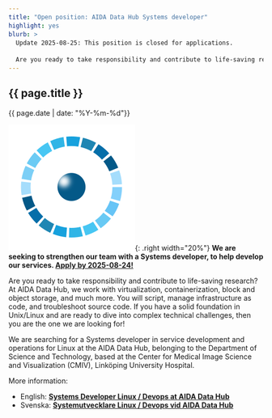 ```yaml
---
title: "Open position: AIDA Data Hub Systems developer"
highlight: yes
blurb: >
  Update 2025-08-25: This position is closed for applications.

  Are you ready to take responsibility and contribute to life-saving research? At AIDA Data Hub, we work with virtualization, containerization, block and object storage, and much more. You will script, manage infrastructure as code, and troubleshoot source code. If you have a solid foundation in Unix/Linux and are ready to dive into complex technical challenges, then you are the one we are looking for! [Apply by 2025-08-24!](/jobs/2025-08-24-systems developer/)
---
```

## {{ page.title }}
<span class="small">{{ page.date | date: "%Y-%m-%d"}}</span>

![AIDA logo](/assets/icons/aida-icon.png){: .right width="20%"}
**We are seeking to strengthen our team with a Systems developer, to
help develop our services.
[Apply by 2025-08-24!](/jobs/2025-08-24-systems-developer/)**

Are you ready to take responsibility and contribute to life-saving research? At AIDA Data Hub, we work with virtualization, containerization, block and object storage, and much more. You will script, manage infrastructure as code, and troubleshoot source code. If you have a solid foundation in Unix/Linux and are ready to dive into complex technical challenges, then you are the one we are looking for!

We are searching for a Systems developer in service development and operations for Linux at the AIDA Data Hub, belonging to the Department of Science and Technology, based at the Center for Medical Image Science and Visualization (CMIV), Linköping University Hospital.

More information:
* English: **[Systems Developer Linux / Devops at AIDA Data Hub](https://liu.se/en/work-at-liu/vacancies/27193)**
* Svenska: **[Systemutvecklare Linux / Devops vid AIDA Data Hub](/jobs/2025-08-24-systems-developer/)**
